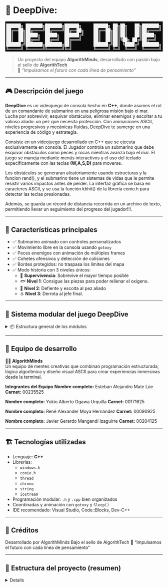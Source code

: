 # 🌊 DeepDive:

![DeepDive Logo](assets/deepdive_logo.gif)

> Un proyecto del equipo **AlgorithMinds**, desarrollado con pasión bajo el sello de **AlgorithTech**  
> 🧠 *"Impulsamos el futuro con cada línea de pensamiento"*

---

## 🎮 Descripción del juego

**DeepDive** es un videojuego de consola hecho en **C++**, donde asumes el rol de un comandante de submarino en una peligrosa misión bajo el mar.  
Lucha por sobrevivir, esquivar obstáculos, eliminar enemigos y escoltar a tu valioso aliado: un pez que necesita protección.
Con animaciones ASCII, niveles progresivos y mecánicas fluidas, DeepDive te sumerge en una experiencia de código y estrategia.

Consiste en un videojuego desarrollado en C++ que se ejecuta exclusivamente en consola. El Jugador controla un submarino que debe esquivar obstáculos como peces y rocas mientras avanza bajo el mar. El juego se maneja mediante menús interactivos y el uso del teclado expecíficamente con las teclas **(W,A,S,D)** para moverse.

Los obstáculos se generaran aleatoriamente usando estructuras y la funcion rand(), y el submarino tiene un sistemas de vidas que le permite resistir varios impactos antes de perder. La interfaz gráfica se basa en caracteres ASCII, y se usa la función kbhit() de la librería conio.h para detectar las teclas presionadas.

Además, se guarda un récord de distancia recorrida en un archivo de texto, permitiendo llevar un seguimiento del progreso del jugador!!!.

---

## 🚀 Características principales

- ✅ Submarino animado con controles personalizados
- ✅ Movimiento libre en la consola usando `gotoxy`
- ✅ Peces enemigos con animación de múltiples frames
- ✅ Cohetes ofensivos y detección de colisiones
- ✅ Bordes protegidos: no traspasa los límites del mapa
- ✅ Modo historia con 3 niveles únicos:
  - 🧱 **Supervivencia**: Sobrevive el mayor tiempo posible
  - 🐟 **Nivel 1**: Consigue las piezas para poder rellenar el oxigeno.
  - 🔱 **Nivel 2**: Defiente y escolta al pez aliado
  - ⚓ **Nivel 3**: Derrota al jefe final.

---
## 🔧 Sistema modular del juego DeepDive

<details>
  <summary>📦 Estructura general de los módulos</summary>

DeepDive está organizado de manera modular, con archivos `.h` y `.cpp` separados por función. Esto permite escalar el juego fácilmente, mantener el orden y facilitar el mantenimiento.

### 📁 Archivos clave

#### `submarine.h`

Encargado de toda la lógica del submarino:

* `PaintSubmarine(...)`: Pinta diferentes submarinos en consola con arte ASCII.
* `DeleteSubmarine(...)`: Borra el submarino al moverse.
* `MoveSubmarine(...)`: Mueve el submarino con las teclas (WASD y flechas).
* `PaintHearts(...)`, `PaintOxygen(...)`: Muestra la vida y oxígeno.
* `DestroySubmarine(...)`: Muestra animaciones de destrucción.
* `CollisionSubmarine(...)`: Efecto visual al recibir daño.

> Submarino representado en múltiples estilos con colores ANSI y caracteres ASCII. Soporta colisiones y animaciones.

---

#### `fish.h`

Define los peces enemigos (y la base del pez aliado):

* `Fish`: Struct con `x, y, frame`.
* `PaintFish(...)`, `ClearFish(...)`, `MoveFish(...)`: Animación y movimiento.
* `CollisionFish(...)`: Detecta choque con el submarino.

> Los peces tienen animación por frames (`<0)))><`, `<°)))><`, `<o)))><`) y se reposicionan al cruzar pantalla.

---

#### `rockets.h`

Controla los proyectiles enemigos:

* `Rocket`: Struct igual que Fish.
* `Paintrocket(...)`, `ClearRocket(...)`, `MoveRocket(...)`: Movimiento horizontal con animación.
* `CollisionRocket(...)`: Impacto contra el submarino.

> Los cohetes avanzan desde la derecha, y causan daño al impactar. También tienen animación propia.

---

#### `menuprincipal.h`

Construye el menú principal interactivo:

* Uso de arte ASCII (`██████╗ ███████╗...`).
* Menú principal y submenú de niveles.
* Animación de título con colores que cambian.
* Salida con arte y barra de carga animada.
* Integración con los niveles: `level1`, `level2`, `level3`, `survival_mode`.

> Interfaz amigable en consola con navegación por flechas y enter, y colores que cambian dinámicamente.

</details>

---

## 🧠 Equipo de desarrollo

👨‍💻 **AlgorithMinds**  
Un equipo de mentes creativas que combinan programación estructurada, lógica algorítmica y diseño visual ASCII para crear experiencias inmersivas desde la terminal.

**Integrantes del Equipo**
**Nombre completo:** Esteban Alejandro Mate Lúe **Carnet:** 00235525

**Nombre completo:** Yukio Alberto Ogawa Urquilla **Carnet:** 00171625

**Nombre completo:** René Alexander Moya Hernández **Carnet:** 00090925

**Nombre completo:** Javier Gerardo Mangandí Izaguirre **Carnet:** 00204125

---

## 🏗️ Tecnologías utilizadas

- Lenguaje: **C++**
- Librerías:
  - `windows.h`
  - `conio.h`
  - `thread`
  - `chrono`
  - `string`
  - `iostream`
- Programación modular: `.h` y `.cpp` bien organizados
- Coordinadas y animación con `gotoxy` y `Sleep()`
- IDE recomendado: Visual Studio, Code::Blocks, Dev-C++

---

## 🤝 Créditos
Desarrollado por AlgorithMinds
Bajo el sello de AlgorithTech
🧠 “Impulsamos el futuro con cada línea de pensamiento”

---

## 📂 Estructura del proyecto (resumen)
<details>
```plaintext
proyect-deepdive
|── .vscode/
|     └──settings.json
|── assets/
|    └──deepdive_logo.gif
|── database/
|   ├── characters.txt
│   └── deepdive_puntajes.txt
├── src/
│   |
│   ├── levels/
│   │   ├── level1.h
│   │   ├── level2.h
│   │   └── level3.h
│   └── headers/
│      ├── fish.h
│      ├── fish_animation.h
│      ├── game_data.h
│      ├── game_limits.h
│      ├── hide_cursor.h
│      ├── input.h
|      ├── invulnerability.h
|      ├── submarine_boss.h
|      ├── menu.h
|      ├── menu_principal.h
|      ├── missiles.h
|      ├── pieces.h
|      ├── possition.h
|      ├── power_item.h
|      ├── rockets.h
|      └── submarine.h    
│ 
|── main.cpp
└── README.md
</details>
